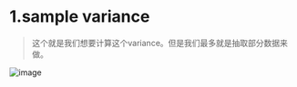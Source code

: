 # 1.sample variance
>这个就是我们想要计算这个variance。但是我们最多就是抽取部分数据来做。

![image](https://user-images.githubusercontent.com/40928887/138518208-b5b5b9b6-2624-4c2b-8e24-61b29bbf3bc9.png)
